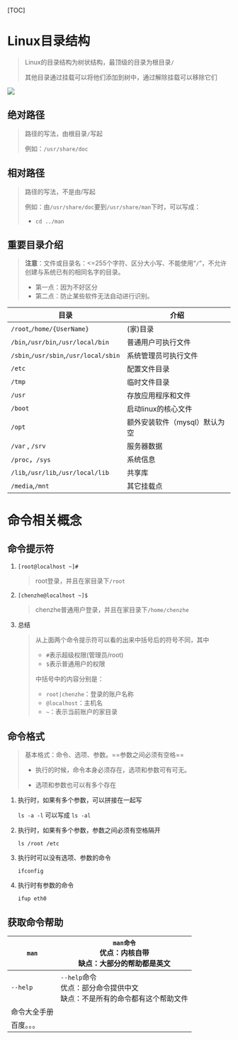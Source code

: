 [TOC]



# Linux目录结构

> Linux的目录结构为树状结构，最顶级的目录为根目录`/`
>
> 其他目录通过挂载可以将他们添加到树中，通过解除挂载可以移除它们

![](https://note.youdao.com/yws/api/personal/file/8F678D3447C74C30B5E3B36A34970154?method=download&shareKey=240ef69ca46360dbc9cc1bf3018e005f)



## 绝对路径

> 路径的写法，由根目录`/`写起
>
> 例如：`/usr/share/doc`

## 相对路径

> 路径的写法，不是由/写起
>
> 例如：由`/usr/share/doc`要到`/usr/share/man`下时，可以写成：
>
> - `cd ../man`

## 重要目录介绍

> **注意**：文件或目录名：<=255个字符、区分大小写、不能使用“`/`”，不允许创建与系统已有的相同名字的目录。
>
> - 第一点：因为不好区分
> - 第二点：防止某些软件无法自动进行识别。

| 目录                                  | 介绍                          |
| ------------------------------------- | ----------------------------- |
| `/root`,`/home/{UserName}`            | (家)目录                      |
| `/bin`,`/usr/bin`,`/usr/local/bin`    | 普通用户可执行文件            |
| `/sbin`,`/usr/sbin`,`/usr/local/sbin` | 系统管理员可执行文件          |
| `/etc`                                | 配置文件目录                  |
| `/tmp`                                | 临时文件目录                  |
| `/usr`                                | 存放应用程序和文件            |
| `/boot`                               | 启动linux的核心文件           |
| `/opt`                                | 额外安装软件（mysql）默认为空 |
| `/var` , `/srv`                       | 服务器数据                    |
| `/proc`，`/sys`                       | 系统信息                      |
| `/lib`,`/usr/lib`,`/usr/local/lib`    | 共享库                        |
| `/media`,`/mnt`                       | 其它挂载点                    |





# 命令相关概念

## 命令提示符

1. `[root@localhost ~]#`

   > root登录，并且在家目录下`/root`

2. `[chenzhe@localhost ~]$`

   > chenzhe普通用户登录，并且在家目录下`/home/chenzhe`

3. 总结

   > 从上面两个命令提示符可以看的出来中括号后的符号不同，其中
   >
   > - `#`表示超级权限(管理员/root)
   > - `$`表示普通用户的权限
   >
   > 中括号中的内容分别是：
   >
   > - `root|chenzhe`：登录的账户名称
   > - `@localhost`：主机名
   > - `~`：表示当前账户的家目录



## 命令格式

> 基本格式：命令、选项、参数。==参数之间必须有空格==
>
> - 执行的时候，命令本身必须存在，选项和参数可有可无。
>
> - 选项和参数也可以有多个存在

1. 执行时，如果有多个参数，可以拼接在一起写

   `ls -a -l` 可以写成 `ls -al`

2. 执行时，如果有多个参数，参数之间必须有空格隔开

   `ls /root /etc`

3. 执行时可以没有选项、参数的命令

   `ifconfig`

4. 执行时有参数的命令

   `ifup eth0`



## 获取命令帮助

| `man`        | `man命令`<br />优点：内核自带<br />缺点：大部分的帮助都是英文 |
| ------------ | ------------------------------------------------------------ |
| `--help`     | `--help`命令<br />优点：部分命令提供中文<br />缺点：不是所有的命令都有这个帮助文件 |
| 命令大全手册 |                                                              |
| 百度。。。   |                                                              |

